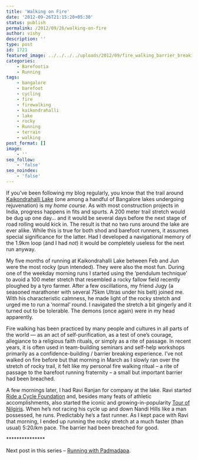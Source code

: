 ```yaml
---
title: 'Walking on Fire'
date: '2012-09-26T21:15:20+05:30'
status: publish
permalink: /2012/09/26/walking-on-fire
author: vishy
description: ''
type: post
id: 1721
featured_image: ../../../../uploads/2012/09/fire_walking_barrier_breaking.jpg
categories: 
    - Barefootia
    - Running
tags:
    - bangalore
    - barefoot
    - cycling
    - fire
    - firewalking
    - kaikondrahalli
    - lake
    - rocky
    - Running
    - terrain
    - walking
post_format: []
image:
    - ''
seo_follow:
    - 'false'
seo_noindex:
    - 'false'
---
```

If you’ve been following my blog regularly, you know that the trail around [Kaikondrahalli Lake](http://www.ulaar.com/2012/09/20/kaikondrahalli-a-runners-lake-in-bangalore/) (one among a handful of Bangalore lakes undergoing rejuvenation) is my *home course*. As with most construction projects in India, progress happens in fits and spurts. A 200 meter trail stretch would be dug up one day… and it would be several days before the next stage of road rolling would kick in. The result is that no two runs around the lake are ever alike. While this is true for both shod and barefoot runners, it assumes special significance for the latter. Had I developed a navigational memory of the 1.9km loop (and I had *not*) it would be completely useless for the next run anyway.

My five months of running at Kaikondrahalli Lake between Feb and Jun were the most rocky (pun intended). They were also the most fun. During one of the weekday morning runs I started using the ‘pendulum technique’ to avoid a 100 meter stretch that resembled a rocky fallow field recently ploughed by a tyro farmer. After a few oscillations, my friend Jugy (a seasoned marathoner with several 75km Ultras under his belt) joined me. With his characteristic calmness, he made light of the rocky stretch and urged me to run a ‘normal’ round. I navigated the stretch a bit gingerly and it turned out to be tolerable. The demons (once again) were in my head apparently.

Fire walking has been practiced by many people and cultures in all parts of the world — as an act of self-purification, as a test of one’s courage, allegiance to a religious faith rituals, or simply as a rite of passage. In recent years, it is often used in team-building seminars and self-help workshops primarily as a confidence-building / barrier breaking experience. I’ve not walked on fire before but that morning in March as I slowly ran over the stretch of rocky trail, it felt like my personal fire walking ritual – a rite of passage to the barefoot running fraternity – a small but important barrier had been breached.

A few mornings later, I had Ravi Ranjan for company at the lake. Ravi started [Ride a Cycle Foundation](http://rideacycle.org/) and, besides many feats of athletic accomplishments, also started the iconic and growing-in-popularity [Tour of Nilgiris](http://tourofnilgiris.com/). When he’s not racing his cycle up and down Nandi Hills like a man possessed, he runs. Predictably he’s a fast runner. As I kept pace with Ravi that morning, I ended up running the rocky stretch at a much faster (than usual) 5:20/km pace. The barrier had been breached for good.

\*\*\*\*\*\*\*\*\*\*\*\*\*\*\*

Next post in this series – [Running with Padmadapa](https://www.ulaar.com/2012/09/27/running-with-padmapada/).

